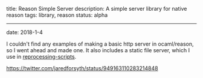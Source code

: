 title: Reason Simple Server
description: A simple server library for native reason
tags: library, reason
status: alpha

---
date: 2018-1-4

I couldn't find any examples of making a basic http server in ocaml/reason, so I went ahead and made one. It also includes a static file server, which I use in [reprocessing-scripts](/project/reprocessing-scripts/).

https://twitter.com/jaredforsyth/status/949163110283214848